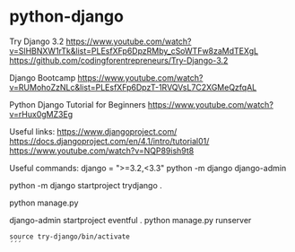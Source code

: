 # python-django

Try Django 3.2
https://www.youtube.com/watch?v=SlHBNXW1rTk&list=PLEsfXFp6DpzRMby_cSoWTFw8zaMdTEXgL
https://github.com/codingforentrepreneurs/Try-Django-3.2

Django Bootcamp
https://www.youtube.com/watch?v=RUMohoZzNLc&list=PLEsfXFp6DpzT-1RVQVsL7C2XGMeQzfqAL

Python Django Tutorial for Beginners
https://www.youtube.com/watch?v=rHux0gMZ3Eg


Useful links:
https://www.djangoproject.com/
https://docs.djangoproject.com/en/4.1/intro/tutorial01/
https://www.youtube.com/watch?v=NQP89ish9t8



Useful commands:
django = ">=3.2,<3.3"
python -m django
django-admin

python -m django startproject trydjango .

python manage.py

django-admin startproject eventful .
python manage.py runserver


```
source try-django/bin/activate
´´´
